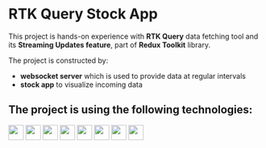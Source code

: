 # RTK Query Stock App

This project is hands-on experience with **RTK Query** data fetching tool and its **Streaming Updates feature**, part of **Redux Toolkit** library.

The project is constructed by:
- **websocket server** which is used to provide data at regular intervals
- **stock app** to visualize incoming data

## The project is using the following technologies:

<img src="https://img.shields.io/badge/vite-%23563D7C.svg?style=flat&logo=vite&color=white" height="30"> <img src="https://img.shields.io/badge/React.JS-%23563D7C.svg?style=flat&logo=react&color=white" height="30"> <img src="https://img.shields.io/badge/WebSocket%20(WS)-3030?style=flat&logo=socket.io&color=white&logoColor=gray" height="30"> <img src="https://img.shields.io/badge/express-311C87?style=flat&logo=express&color=white&logoColor=gray" height="30"> <img src="https://img.shields.io/badge/cors-311C87?style=flat&color=white" height="30"> <img src="https://img.shields.io/badge/redux--toolkit-%23593d88.svg?style=flat&logo=redux&color=white&logoColor=purple" height="30"> <img src="https://img.shields.io/badge/react--redux-%23593d88.svg?style=flat&logo=redux&color=white&logoColor=purple" height="30"> <img src="https://img.shields.io/badge/Bootstrap-%23563D7C.svg?style=flat&logo=bootstrap&color=white&logoColor=purple" height="30">